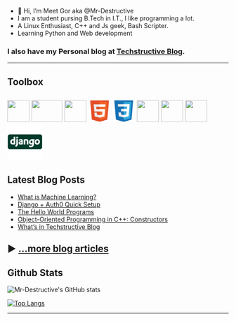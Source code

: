 - 👋 Hi, I’m Meet Gor aka @Mr-Destructive
- I am a student pursing B.Tech in I.T., I like programming a lot. 
- A Linux Enthusiast, C++ and Js geek, Bash Scripter. 
- Learning Python and Web development

### I also have my Personal blog at [Techstructive Blog](https://mr-destructive.github.io/techstructive-blog/).
---

## Toolbox
<img src="https://cdn.worldvectorlogo.com/logos/c.svg" width="50" height="50" /> <img src="https://cdn.worldvectorlogo.com/logos/bash-1.svg" width="70" height="50" />
<img src="https://cdn.worldvectorlogo.com/logos/logo-javascript.svg" width="50" height="50" />
<img src="https://github.com/devicons/devicon/blob/master/icons/html5/html5-original.svg" width="50" height="50" />
<img src="https://github.com/devicons/devicon/blob/master/icons/css3/css3-original.svg" width="50" height="50" />
<img src="https://cdn.worldvectorlogo.com/logos/python-5.svg" width="50" height="50" />
<img src="https://cdn.worldvectorlogo.com/logos/git-icon.svg" width="50" height="50" />
<img src="https://cdn.worldvectorlogo.com/logos/vim.svg" width="50" height="50" /> 
<img src="https://github.com/devicons/devicon/blob/master/icons/django/django-original.svg" width="80" height="80" />
---
## Latest Blog Posts
<!-- BLOG-POST-LIST:START -->
- [What is Machine Learning?](https://mr-destructive.github.io/techstructive-blog/hashnode/machine-learning/2021/09/29/Machine-Learning.html)
- [Django + Auth0 Quick Setup](https://mr-destructive.github.io/techstructive-blog/django/bash/python/2021/09/28/Django-Auth0-Quick-Setup.html)
- [The Hello World Programs](https://mr-destructive.github.io/techstructive-blog/hashnode/2021/09/26/Hello-World.html)
- [Object-Oriented Programming in C++: Constructors](https://mr-destructive.github.io/techstructive-blog/c++/object-oriented-programming/2021/09/23/OOP-in-Cpp-P3.html)
- [What’s in Techstructive Blog](https://mr-destructive.github.io/techstructive-blog/hashnode/2021/09/19/Techstructive-blog.html)
<!-- BLOG-POST-LIST:END -->

▶ [...more blog articles](https://mr-destructive.github.io/techstructive-blog/)
---
## Github Stats

![Mr-Destructive's GitHub stats](https://github-readme-stats.vercel.app/api?username=Mr-Destructive&show_icons=true&theme=cobalt)


[![Top Langs](https://github-readme-stats.vercel.app/api/top-langs/?username=Mr-Destructive&layout=compact)](https://github.com/Mr-Destructive/github-readme-stats)


---
